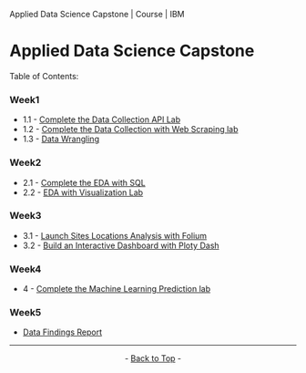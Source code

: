 <span id="top">Applied Data Science Capstone | Course | IBM</span>

# Applied Data Science Capstone

<!-- TABLE OF CONTENTS -->
Table of Contents:

### Week1
- 1.1 - [Complete the Data Collection API Lab](https://github.com/wy-chan/Applied-Data-Science-Capstone/blob/main/Week1_1_Complete%20the%20Data%20Collection%20API%20Lab.ipynb)
- 1.2 - [Complete the Data Collection with Web Scraping lab](https://github.com/wy-chan/Applied-Data-Science-Capstone/blob/main/Week1_2_Complete%20the%20Data%20Collection%20with%20Web%20Scraping%20lab.ipynb)
- 1.3 - [Data Wrangling](https://github.com/wy-chan/Applied-Data-Science-Capstone/blob/main/Week1_3_Data%20Wrangling.ipynb)

### Week2
- 2.1 - [Complete the EDA with SQL](https://github.com/wy-chan/Applied-Data-Science-Capstone/blob/main/Week2_1_Complete%20the%20EDA%20with%20SQL.ipynb)
- 2.2 - [EDA with Visualization Lab](https://github.com/wy-chan/Applied-Data-Science-Capstone/blob/main/Week2_2_EDA%20with%20Visualization%20Lab.jupyterlite.ipynb)

### Week3
- 3.1 - [Launch Sites Locations Analysis with Folium](https://github.com/wy-chan/Applied-Data-Science-Capstone/blob/main/Week3_1_Launch%20Sites%20Locations%20Analysis%20with%20Folium.jupyterlite.ipynb)
- 3.2 - [Build an Interactive Dashboard with Ploty Dash]()
  
### Week4
- 4 - [Complete the Machine Learning Prediction lab](https://github.com/wy-chan/Applied-Data-Science-Capstone/blob/main/Week_4_Complete%20the%20Machine%20Learning%20Prediction%20lab.jupyterlite.ipynb)
  
### Week5
- [Data Findings Report]()
  
---

<p align="center"> - <a href='#top'>Back to Top</a> - </p>

